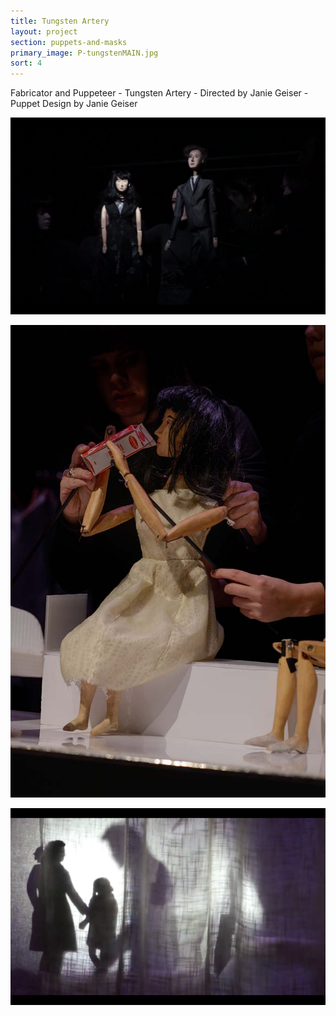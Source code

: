 ```yaml
---
title: Tungsten Artery
layout: project
section: puppets-and-masks
primary_image: P-tungstenMAIN.jpg
sort: 4
---
```


Fabricator and Puppeteer - Tungsten Artery - Directed by Janie Geiser - Puppet Design by Janie Geiser

![Tungsten Artery](/img/puppets-and-masks/P-tungensten2.png)

![Tungsten Artery](/img/puppets-and-masks/P-Tungsten-Artery-01.jpg)

![Tungsten Artery](/img/puppets-and-masks/P-tungtenarery1.png)
